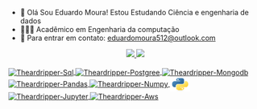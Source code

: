 - 🤚 Olá Sou Eduardo Moura! Estou Estudando Ciência e engenharia de dados
- 👨🏻‍💻 Acadêmico em Engenharia da computação
- 💬 Para entrar em contato: eduardomoura512@outlook.com

<div align="center">
  <a href="https://github.com/Theardripper">
  <img height="180em" src="https://github-readme-stats.vercel.app/api?username=Theardripper&show_icons=true&theme=dracula&include_all_commits=true&count_private=true"/>
  <img height="180em" src="https://github-readme-stats.vercel.app/api/top-langs/?username=Theardripper&layout=compact&langs_count=7&theme=dracula"/>
</div>
  
  <div style="display: inline_block"><br>
  <img align="center" alt="Theardripper-Sql" height="30" width="40" src="https://cdn.jsdelivr.net/gh/devicons/devicon/icons/mysql/mysql-original.svg">
  <img align="center" alt="Theardripper-Postgree" height="30" width="40" src="https://cdn.jsdelivr.net/gh/devicons/devicon/icons/postgresql/postgresql-original.svg"">
  <img align="center" alt="Theardripper-Mongodb" height="30" width="40" src="https://cdn.jsdelivr.net/gh/devicons/devicon/icons/mongodb/mongodb-original.svg"">
  <img align="center" alt="Theardripper-Pandas" height="30" width="40" src="https://cdn.jsdelivr.net/gh/devicons/devicon/icons/pandas/pandas-original-wordmark.svg"">
  <img align="center" alt="Theardripper-Numpy" height="30" width="40" src="https://cdn.jsdelivr.net/gh/devicons/devicon/icons/numpy/numpy-original.svg"">
  <img align="center" alt="Theardripper-Python" height="30" width="40" src="https://raw.githubusercontent.com/devicons/devicon/master/icons/python/python-original.svg">
  <img align="center" alt="Theardripper-Jupyter" height="30" width="40" src="https://cdn.jsdelivr.net/gh/devicons/devicon/icons/jupyter/jupyter-original-wordmark.svg"">
  <img align="center" alt="Theardripper-Aws" height="30" width="40" src="https://icongr.am/devicon/amazonwebservices-original.svg"">
 
</div>

